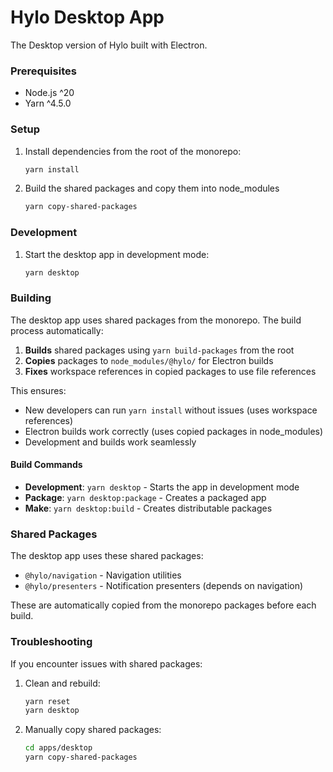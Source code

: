 # Hylo Desktop App

The Desktop version of Hylo built with Electron.

### Prerequisites

- Node.js ^20
- Yarn ^4.5.0

### Setup

1. Install dependencies from the root of the monorepo:
   ```bash
   yarn install
   ```

2. Build the shared packages and copy them into node_modules
   ```bash
   yarn copy-shared-packages
   ```

### Development

1. Start the desktop app in development mode:
   ```bash
   yarn desktop
   ```

### Building

The desktop app uses shared packages from the monorepo. The build process automatically:

1. **Builds** shared packages using `yarn build-packages` from the root
2. **Copies** packages to `node_modules/@hylo/` for Electron builds
3. **Fixes** workspace references in copied packages to use file references

This ensures:
- New developers can run `yarn install` without issues (uses workspace references)
- Electron builds work correctly (uses copied packages in node_modules)
- Development and builds work seamlessly

#### Build Commands

- **Development**: `yarn desktop` - Starts the app in development mode
- **Package**: `yarn desktop:package` - Creates a packaged app
- **Make**: `yarn desktop:build` - Creates distributable packages

### Shared Packages

The desktop app uses these shared packages:
- `@hylo/navigation` - Navigation utilities
- `@hylo/presenters` - Notification presenters (depends on navigation)

These are automatically copied from the monorepo packages before each build.

### Troubleshooting

If you encounter issues with shared packages:

1. Clean and rebuild:
   ```bash
   yarn reset
   yarn desktop
   ```

2. Manually copy shared packages:
   ```bash
   cd apps/desktop
   yarn copy-shared-packages
   ```
